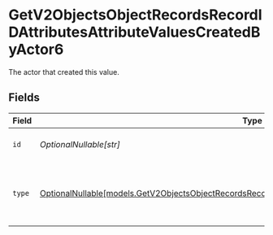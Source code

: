 # GetV2ObjectsObjectRecordsRecordIDAttributesAttributeValuesCreatedByActor6

The actor that created this value.


## Fields

| Field                                                                                                                                                                                                | Type                                                                                                                                                                                                 | Required                                                                                                                                                                                             | Description                                                                                                                                                                                          |
| ---------------------------------------------------------------------------------------------------------------------------------------------------------------------------------------------------- | ---------------------------------------------------------------------------------------------------------------------------------------------------------------------------------------------------- | ---------------------------------------------------------------------------------------------------------------------------------------------------------------------------------------------------- | ---------------------------------------------------------------------------------------------------------------------------------------------------------------------------------------------------- |
| `id`                                                                                                                                                                                                 | *OptionalNullable[str]*                                                                                                                                                                              | :heavy_minus_sign:                                                                                                                                                                                   | An ID to identify the actor.                                                                                                                                                                         |
| `type`                                                                                                                                                                                               | [OptionalNullable[models.GetV2ObjectsObjectRecordsRecordIDAttributesAttributeValuesCreatedByActorType6]](../models/getv2objectsobjectrecordsrecordidattributesattributevaluescreatedbyactortype6.md) | :heavy_minus_sign:                                                                                                                                                                                   | The type of actor. [Read more information on actor types here](/docs/actors).                                                                                                                        |